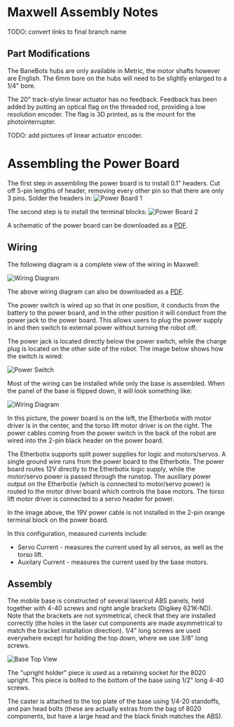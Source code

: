 # Maxwell Assembly Notes

TODO: convert links to final branch name

## Part Modifications

The BaneBots hubs are only available in Metric, the motor shafts however are
English. The 6mm bore on the hubs will need to be slightly enlarged to a 1/4"
bore.

The 20" track-style linear actuator has no feedback. Feedback has been added
by putting an optical flag on the threaded rod, providing a low resolution
encoder. The flag is 3D printed, as is the mount for the photointerrupter.

TODO: add pictures of linear actuator encoder.

# Assembling the Power Board

The first step in assembling the power board is to install 0.1" headers. Cut
off 5-pin lengths of header, removing every other pin so that there are only
3 pins. Solder the headers in:
![Power Board 1](https://raw.githubusercontent.com/mikeferguson/maxwell/doc/maxwell/docs/power_board_1.jpg)

The second step is to install the terminal blocks:
![Power Board 2](https://raw.githubusercontent.com/mikeferguson/maxwell/doc/maxwell/docs/power_board_2.jpg)

A schematic of the power board can be downloaded as a
[PDF](https://raw.githubusercontent.com/mikeferguson/maxwell/doc/maxwell/docs/powerboard.pdf).

## Wiring

The following diagram is a complete view of the wiring in Maxwell:

![Wiring Diagram](https://raw.githubusercontent.com/mikeferguson/maxwell/doc/maxwell/docs/wiring_diagram.png)

The above wiring diagram can also be downloaded as a
[PDF](https://raw.githubusercontent.com/mikeferguson/maxwell/doc/maxwell/docs/wiring.pdf).

The power switch is wired up so that in one position, it conducts from the battery
to the power board, and in the other position it will conduct from the power jack
to the power board. This allows users to plug the power supply in and then switch
to external power without turning the robot off.

The power jack is located directly below the power switch, while the charge plug
is located on the other side of the robot. The image below shows how the switch
is wired:

![Power Switch](https://raw.githubusercontent.com/mikeferguson/maxwell/doc/maxwell/docs/power_switch.jpg)

Most of the wiring can be installed while only the base is assembled. When the
panel of the base is flipped down, it will look something like:

![Wiring Diagram](https://raw.githubusercontent.com/mikeferguson/maxwell/doc/maxwell/docs/wiring_view.jpg)

In this picture, the power board is on the left, the Etherbotix with motor
driver is in the center, and the torso lift motor driver is on the right.
The power cables coming from the power switch in the back of the robot are
wired into the 2-pin black header on the power board.

The Etherbotix supports split power supplies for logic and motors/servos.
A single ground wire runs from the power board to the Etherbotix.
The power board routes 12V directly to the Etherbotix logic supply, while the
motor/servo power is passed through the runstop. The auxillary power output
on the Etherbotix (which is connected to motor/servo power) is routed to the
motor driver board which controls the base motors. The torso lift motor driver
is connected to a servo header for power.

In the image above, the 19V power cable is not installed in the 2-pin orange
terminal block on the power board.

In this configuration, measured currents include:

 * Servo Current - measures the current used by all servos, as well as the
   torso lift.
 * Auxilary Current - measures the current used by the base motors.

## Assembly

The mobile base is constructed of several lasercut ABS panels, held together
with 4-40 screws and right angle brackets (Digikey 621K-ND). Note that the
brackets are not symmetrical, check that they are installed correctly (the
holes in the laser cut components are made asymmetrical to match the bracket
installation direction). 1/4" long screws are used everywhere except for holding
the top down, where we use 3/8" long screws.
 
![Base Top View](https://raw.githubusercontent.com/mikeferguson/maxwell/doc/maxwell/docs/top_view.jpg)

The "upright holder" piece is used as a retaining socket for the 8020 upright.
This piece is bolted to the bottom of the base using 1/2" long 4-40 screws.

The caster is attached to the top plate of the base using 1/4-20 standoffs,
and pan head bolts (these are actually extras from the bag of 8020 components,
but have a large head and the black finish matches the ABS).
